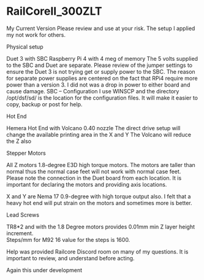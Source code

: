 # RailCoreII_300ZLT

My Current Version 
Please review and use at your risk.  The setup I applied my not work for others.

Physical setup

Duet 3 with SBC Raspberry Pi 4 with 4 meg of memory 
The 5 volts supplied to the SBC and Duet are separate. Please review of the jumper settings to ensure the Duet 3 is not trying get or supply power to the SBC.  The reason for separate power supplies are centered on the fact that RPi4 require more power than a version 3.  I did not was a drop in power to either board and cause damage.
SBC – Configuration 
I use WINSCP and the directory /opt/dsf/sd/ is the location for the configuration files.  It will make it easier to copy, backup or post for help.

Hot End

Hemera Hot End with Volcano 0.40 nozzle
  The direct drive setup will change the available printing area in the X and Y
  The Volcano will reduce the Z also

Stepper Motors

All Z motors 1.8-degree E3D high torque motors.  The motors are taller than normal thus the normal case feet will not work with normal case feet.  
            Please note the connection in the Duet board from each location.  It is important for declaring the motors and providing axis locations.

X and Y are Nema 17 0.9-degree with high torque output also.  I felt that a heavy hot end will put strain on the motors and sometimes more is better.

Lead Screws

TR8*2 and with the 1.8 Degree motors provides 0.01mm min Z layer height increment.  
Steps/mm for M92 16 value for the steps is 1600.

Help was provided Railcore Discord room on many of my questions.  It is important to review, and understand before acting.

Again this under development
